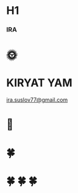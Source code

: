 # H1
### IRA ###

# :sun_with_face:
# KIRYAT YAM #
ira.suslov77@gmail.com

# :sunflower: #
# :four_leaf_clover: 
# :four_leaf_clover: :four_leaf_clover: :four_leaf_clover: #


